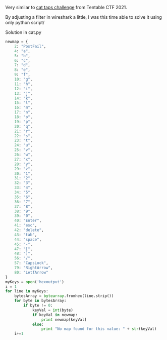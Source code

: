 Very similar to [cat taps challenge](https://github.com/lasq88/CTF/tree/main/tenableCTF2021/cat%20taps) from Tentable CTF 2021.

By adjusting a filter in wireshark a little, I was this time able to solve it using only python script/

Solution in cat.py
```python
newmap = {
    2: "PostFail",
    4: "a",
    5: "b",
    6: "c",
    7: "d",
    8: "e",
    9: "f",
    10: "g",
    11: "h",
    12: "i",
    13: "j",
    14: "k",
    15: "l",
    16: "m",
    17: "n",
    18: "o",
    19: "p",
    20: "q",
    21: "r",
    22: "s",
    23: "t",
    24: "u",
    25: "v",
    26: "w",
    27: "x",
    28: "y",
    29: "z",
    30: "1",
    31: "2",
    32: "3",
    33: "4",
    34: "5",
    35: "6",
    36: "7",
    37: "8",
    38: "9",
    39: "0",
    40: "Enter",
    41: "esc",
    42: "delete",
    43: "tab",
    44: "space",
    45: "-",
    47: "[",
    48: "]",
    56: "/",
    57: "CapsLock",
    79: "RightArrow",
    80: "LetfArrow"
}
myKeys = open('hexoutput')
i = 1
for line in myKeys:
    bytesArray = bytearray.fromhex(line.strip())
    for byte in bytesArray:
        if byte != 0:
            keyVal = int(byte)
            if keyVal in newmap:
                print newmap[keyVal]
            else:
                print "No map found for this value: " + str(keyVal)
    i+=1
```

